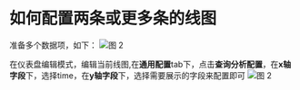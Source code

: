 # 如何配置两条或更多条的线图

准备多个数据项，如下：
![图 2](/img/src/visulization/lineChart/moreLineChart/moreLineChart1.png)

在仪表盘编辑模式，编辑当前线图,在**通用配置**tab下，点击**查询分析配置**，在**x轴字段**下，选择time，在**y轴字段**下，选择需要展示的字段来配置即可
![图 2](/img/src/visulization/lineChart/moreLineChart/moreLineChart2.png)